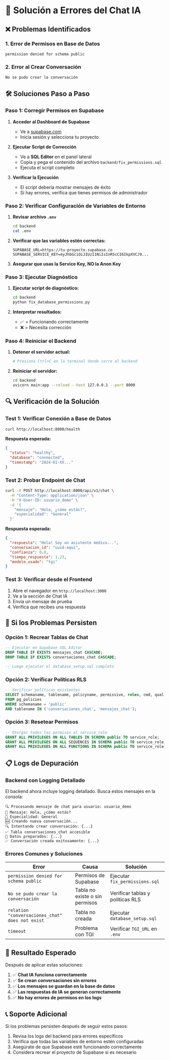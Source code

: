 # 🔧 Solución a Errores del Chat IA

## ❌ **Problemas Identificados**

### **1. Error de Permisos en Base de Datos**
```
permission denied for schema public
```

### **2. Error al Crear Conversación**
```
No se pudo crear la conversación
```

## 🛠️ **Soluciones Paso a Paso**

### **Paso 1: Corregir Permisos en Supabase**

1. **Acceder al Dashboard de Supabase**
   - Ve a [supabase.com](https://supabase.com)
   - Inicia sesión y selecciona tu proyecto

2. **Ejecutar Script de Corrección**
   - Ve a **SQL Editor** en el panel lateral
   - Copia y pega el contenido del archivo `backend/fix_permissions.sql`
   - Ejecuta el script completo

3. **Verificar la Ejecución**
   - El script debería mostrar mensajes de éxito
   - Si hay errores, verifica que tienes permisos de administrador

### **Paso 2: Verificar Configuración de Variables de Entorno**

1. **Revisar archivo `.env`**
   ```bash
   cd backend
   cat .env
   ```

2. **Verificar que las variables estén correctas:**
   ```env
   SUPABASE_URL=https://tu-proyecto.supabase.co
   SUPABASE_SERVICE_KEY=eyJhbGciOiJIUzI1NiIsInR5cCI6IkpXVCJ9...
   ```

3. **Asegurar que usas la Service Key, NO la Anon Key**

### **Paso 3: Ejecutar Diagnóstico**

1. **Ejecutar script de diagnóstico:**
   ```bash
   cd backend
   python fix_database_permissions.py
   ```

2. **Interpretar resultados:**
   - ✅ = Funcionando correctamente
   - ❌ = Necesita corrección

### **Paso 4: Reiniciar el Backend**

1. **Detener el servidor actual:**
   ```bash
   # Presiona Ctrl+C en la terminal donde corre el backend
   ```

2. **Reiniciar el servidor:**
   ```bash
   cd backend
   uvicorn main:app --reload --host 127.0.0.1 --port 8000
   ```

## 🔍 **Verificación de la Solución**

### **Test 1: Verificar Conexión a Base de Datos**
```bash
curl http://localhost:8000/health
```

**Respuesta esperada:**
```json
{
  "status": "healthy",
  "database": "connected",
  "timestamp": "2024-01-XX..."
}
```

### **Test 2: Probar Endpoint de Chat**
```bash
curl -X POST http://localhost:8000/api/v1/chat \
  -H "Content-Type: application/json" \
  -H "X-User-ID: usuario_demo" \
  -d '{
    "mensaje": "Hola, ¿cómo estás?",
    "especialidad": "General"
  }'
```

**Respuesta esperada:**
```json
{
  "respuesta": "Hola! Soy un asistente médico...",
  "conversacion_id": "uuid-aqui",
  "confianza": 0.8,
  "tiempo_respuesta": 1.23,
  "modelo_usado": "tgi"
}
```

### **Test 3: Verificar desde el Frontend**
1. Abre el navegador en `http://localhost:3000`
2. Ve a la sección de Chat IA
3. Envía un mensaje de prueba
4. Verifica que recibes una respuesta

## 🚨 **Si los Problemas Persisten**

### **Opción 1: Recrear Tablas de Chat**
```sql
-- Ejecutar en Supabase SQL Editor
DROP TABLE IF EXISTS mensajes_chat CASCADE;
DROP TABLE IF EXISTS conversaciones_chat CASCADE;

-- Luego ejecutar el database_setup.sql completo
```

### **Opción 2: Verificar Políticas RLS**
```sql
-- Verificar políticas existentes
SELECT schemaname, tablename, policyname, permissive, roles, cmd, qual 
FROM pg_policies 
WHERE schemaname = 'public' 
AND tablename IN ('conversaciones_chat', 'mensajes_chat');
```

### **Opción 3: Resetear Permisos**
```sql
-- Otorgar todos los permisos al service_role
GRANT ALL PRIVILEGES ON ALL TABLES IN SCHEMA public TO service_role;
GRANT ALL PRIVILEGES ON ALL SEQUENCES IN SCHEMA public TO service_role;
GRANT ALL PRIVILEGES ON ALL FUNCTIONS IN SCHEMA public TO service_role;
```

## 📋 **Logs de Depuración**

### **Backend con Logging Detallado**
El backend ahora incluye logging detallado. Busca estos mensajes en la consola:

```
🔍 Procesando mensaje de chat para usuario: usuario_demo
📝 Mensaje: Hola, ¿cómo estás?
🏥 Especialidad: General
🆕 Creando nueva conversación...
🔍 Intentando crear conversación: {...}
✅ Tabla conversaciones_chat accesible
📝 Datos preparados: {...}
✅ Conversación creada exitosamente: {...}
```

### **Errores Comunes y Soluciones**

| Error | Causa | Solución |
|-------|-------|----------|
| `permission denied for schema public` | Permisos de Supabase | Ejecutar `fix_permissions.sql` |
| `No se pudo crear la conversación` | Tabla no existe o sin permisos | Verificar tablas y políticas RLS |
| `relation "conversaciones_chat" does not exist` | Tabla no creada | Ejecutar `database_setup.sql` |
| `timeout` | Problema con TGI | Verificar `TGI_URL` en `.env` |

## 🎯 **Resultado Esperado**

Después de aplicar estas soluciones:

1. ✅ **Chat IA funciona correctamente**
2. ✅ **Se crean conversaciones sin errores**
3. ✅ **Los mensajes se guardan en la base de datos**
4. ✅ **Las respuestas de IA se generan correctamente**
5. ✅ **No hay errores de permisos en los logs**

## 📞 **Soporte Adicional**

Si los problemas persisten después de seguir estos pasos:

1. Revisa los logs del backend para errores específicos
2. Verifica que todas las variables de entorno estén configuradas
3. Asegúrate de que Supabase esté funcionando correctamente
4. Considera recrear el proyecto de Supabase si es necesario
